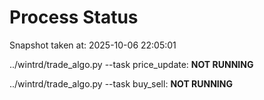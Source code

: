 # Process Status

Snapshot taken at: 2025-10-06 22:05:01

../wintrd/trade_algo.py --task price_update: **NOT RUNNING**

../wintrd/trade_algo.py --task buy_sell: **NOT RUNNING**

